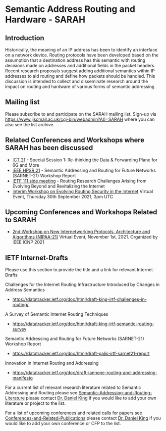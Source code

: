 # Semantic Address Routing and Hardware - SARAH

## Introduction
Historically, the meaning of an IP address has been to identify an interface on a network device. Routing protocols have been developed based on the assumption that a destination address has this semantic with routing decisions made on addresses and additional fields in the packet headers. Recent research proposals suggest adding additional semantics within IP addresses to aid routing and define how packets should be handled. This discussion is intended to collect and disseminate research around the impact on routing and hardware of various forms of semantic addressing.

## Mailing list
Please subscribe to and participate on the SARAH mailing list.
Sign-up via https://www.jiscmail.ac.uk/cgi-bin/webadmin?A0=SARAH where you can also see the list archive.

## Related Conferences and Workshops where SARAH has been discussed
* [ICT 21](https://github.com/danielkinguk/sarah/tree/main/conferences/ICT21) - Special Session 1: Re-thinking the Data & Forwarding Plane for 6G and More 
* [IEEE HPSR 21](https://github.com/danielkinguk/sarah/tree/main/conferences/sarnet-21) - Semantic Addressing and Routing for Future Networks (SARNET-21) Workshop Report
* [IETF 111 side meeting](https://github.com/danielkinguk/sarah/tree/main/IETF-111) - Routing Research Challenges Arising from Evolving Beyond and Revitalizing the Internet
* [Interim Workshop on Evolving Routing Security in the Internet](https://github.com/danielkinguk/sarah/edit/main/conferences/security-workshop) Virtual Event, Thursday 30th September 2021, 3pm UTC
 
## Upcoming Conferences and Workshops Related to SARAH
* [2nd Workshop on New Internetworking Protocols, Architecture and Algorithms (NIPAA-21)](https://nipaa21.wordpress.com/) Virtual Event, November 1st, 2021. Organized by IEEE ICNP 2021

## IETF Internet-Drafts
Please use this section to provide the title and a link for relevant Internet-Drafts

Challenges for the Internet Routing Infrastructure Introduced by Changes in Address Semantics
* https://datatracker.ietf.org/doc/html/draft-king-irtf-challenges-in-routing/

A Survey of Semantic Internet Routing Techniques
* https://datatracker.ietf.org/doc/html/draft-king-irtf-semantic-routing-survey

Semantic Addressing and Routing for Future Networks (SARNET-21) Workshop Report
* https://datatracker.ietf.org/doc/html/draft-galis-irtf-sarnet21-report

Innovation in Internet Routing and Addressing
* https://datatracker.ietf.org/doc/draft-iannone-routing-and-addressing-manifesto

For a current list of relevant research literature related to Semantic Addressing and Routing please see [Semantic-Addressing-and-Routing-Literature](https://github.com/danielkinguk/sarah/wiki/Semantic-Addressing-and-Routing-Literature) please contact [Dr. Daniel King](mailto:d.king@lancaster.ac.uk?subject=[GitHub]%20SARAH%20Literature) if you would like to add your own literature or project to the list.

For a list of upcoming conferences and related calls for papers see [Conferences-and-Related-Publications](https://github.com/danielkinguk/sarah/wiki/Conferences-and-Related-Publications) please contact [Dr. Daniel King](mailto:d.king@lancaster.ac.uk?subject=[GitHub]%20SARAH%20Literature) if you would like to add your own conference or CFP to the list.
